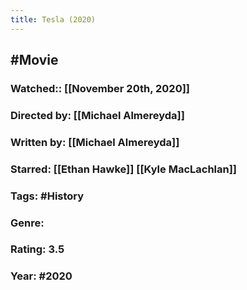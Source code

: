 ```yaml
---
title: Tesla (2020)
---
```


## #Movie
### Watched:: [[November 20th, 2020]]

### Directed by: [[Michael Almereyda]]

### Written by: [[Michael Almereyda]]

### Starred: [[Ethan Hawke]] [[Kyle MacLachlan]]

### Tags: #History 

### Genre:

### Rating: 3.5

### Year: #2020
